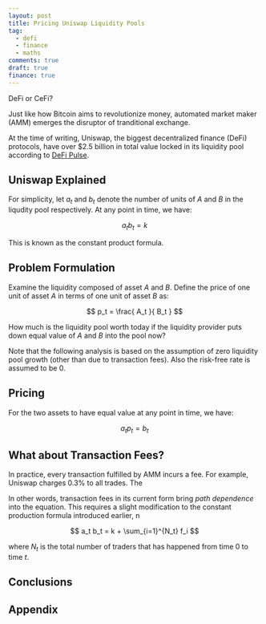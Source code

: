```yaml
---
layout: post
title: Pricing Uniswap Liquidity Pools
tag:
  - defi
  - finance
  - maths
comments: true
draft: true
finance: true
---
```

DeFi or CeFi?

Just like how Bitcoin aims to revolutionize money, automated market maker (AMM) emerges the disruptor of tranditional exchange. 

At the time of writing, Uniswap, the biggest decentralized finance (DeFi) protocols, have over $2.5 billion in total value locked in its liquidity pool according to [DeFi Pulse](https://defipulse.com/).

## Uniswap Explained

For simplicity, let $a_t$ and $b_t$ denote the number of units of $A$ and $B$ in the liqudity pool respectively. At any point in time, we have:

$$ a_t b_t = k $$

This is known as the constant product formula.

## Problem Formulation

Examine the liquidity composed of asset $A$ and $B$. Define the price of one unit of asset $A$ in terms of one unit of asset $B$ as:

$$ p_t = \frac{ A_t }{ B_t } $$

How much is the liquidity pool worth today if the liquidity provider puts down equal value of $A$ and $B$ into the pool now?

Note that the following analysis is based on the assumption of zero liquidity pool growth (other than due to transaction fees). Also the risk-free rate is assumed to be 0.

## Pricing

 For the two assets to have equal value at any point in time, we have:

$$ a_t p_t = b_t $$

## What about Transaction Fees?
In practice, every transaction fulfilled by AMM incurs a fee. For example, Uniswap charges 0.3% to all trades. The 

In other words, transaction fees in its current form bring _path dependence_ into the equation. This requires a slight modification to the constant production formula introduced earlier, n

$$ a_t b_t = k + \sum_{i=1}^{N_t} f_i $$

where $N_t$ is the total number of traders that has happened from time $0$ to time $t$.

## Conclusions

## Appendix
